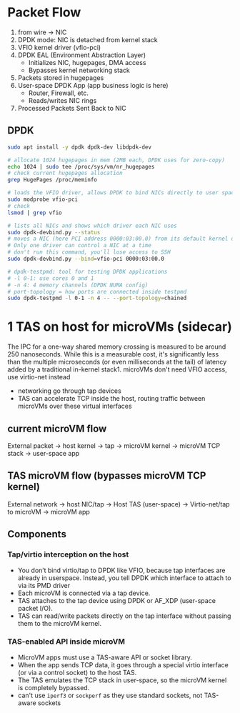 # Packet Flow
1. from wire -> NIC
2. DPDK mode: NIC is detached from kernel stack
3. VFIO kernel driver (vfio-pci)
4. DPDK EAL (Environment Abstraction Layer)
    - Initializes NIC, hugepages, DMA access
    - Bypasses kernel networking stack 
5. Packets stored in hugepages
6. User-space DPDK App (app business logic is here)
    - Router, Firewall, etc.
    - Reads/writes NIC rings
7. Processed Packets Sent Back to NIC


## DPDK
```bash
sudo apt install -y dpdk dpdk-dev libdpdk-dev

# allocate 1024 hugepages in mem (2MB each, DPDK uses for zero-copy)
echo 1024 | sudo tee /proc/sys/vm/nr_hugepages
# check current hugepages allocation
grep HugePages /proc/meminfo

# loads the VFIO driver, allows DPDK to bind NICs directly to user space
sudo modprobe vfio-pci
# check
lsmod | grep vfio

# lists all NICs and shows which driver each NIC uses
sudo dpdk-devbind.py --status
# moves a NIC (here PCI address 0000:03:00.0) from its default kernel driver to VFIO, so DPDK can use it directly
# Only one driver can control a NIC at a time
# don't run this command, you'll lose access to SSH
sudo dpdk-devbind.py --bind=vfio-pci 0000:03:00.0

# dpdk-testpmd: tool for testing DPDK applications
# -l 0-1: use cores 0 and 1
# -n 4: 4 memory channels (DPDK NUMA config)
# port-topology = how ports are connected inside testpmd
sudo dpdk-testpmd -l 0-1 -n 4 -- --port-topology=chained
```
# 1 TAS on host for microVMs (sidecar)
The IPC for a one-way shared memory crossing is measured to be around 250 nanoseconds. While this is a measurable cost, it's significantly less than the multiple microseconds (or even milliseconds at the tail) of latency added by a traditional in-kernel stack1. microVMs don't need VFIO access, use virtio-net instead
- networking go through tap devices
- TAS can accelerate TCP inside the host, routing traffic between microVMs over these virtual interfaces
## current microVM flow 
External packet → host kernel → tap → microVM kernel → microVM TCP stack → user-space app
## TAS microVM flow (bypasses microVM TCP kernel)
External network → host NIC/tap → Host TAS (user-space) → Virtio-net/tap to microVM → microVM app

## Components
### Tap/virtio interception on the host
- You don’t bind virtio/tap to DPDK like VFIO, because tap interfaces are already in userspace. Instead, you tell DPDK which interface to attach to via its PMD driver
- Each microVM is connected via a tap device.
- TAS attaches to the tap device using DPDK or AF_XDP (user-space packet I/O).
- TAS can read/write packets directly on the tap interface without passing them to the microVM kernel.

### TAS-enabled API inside microVM
- MicroVM apps must use a TAS-aware API or socket library.
- When the app sends TCP data, it goes through a special virtio interface (or via a control socket) to the host TAS.
- The TAS emulates the TCP stack in user-space, so the microVM kernel is completely bypassed.
- can't use `iperf3` or `sockperf` as they use standard sockets, not TAS-aware sockets